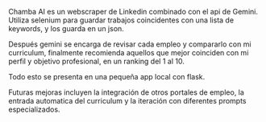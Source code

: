 Chamba AI es un webscraper de Linkedin combinado con el api de Gemini. Utiliza selenium para guardar trabajos coincidentes con una lista de keywords, y los guarda en un json.

Después gemini se encarga de revisar cada empleo y compararlo con mi curriculum, finalmente recomienda aquellos que mejor coinciden con mi perfil y objetivo profesional, en un ranking del 1 al 10.

Todo esto se presenta en una pequeña app local con flask.

Futuras mejoras incluyen la integración de otros portales de empleo, la entrada automatica del curriculum y la iteración con diferentes prompts especializados.
